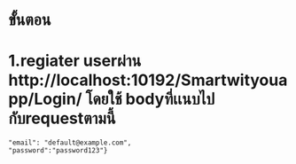 
# ขั้นตอน
# 1.regiater userผ่าน http://localhost:10192/Smartwityouapp/Login/  โดยใช้ bodyที่เเนบไปกับrequestตามนี้
    "email": "default@example.com",
    "password":"password123"} 


